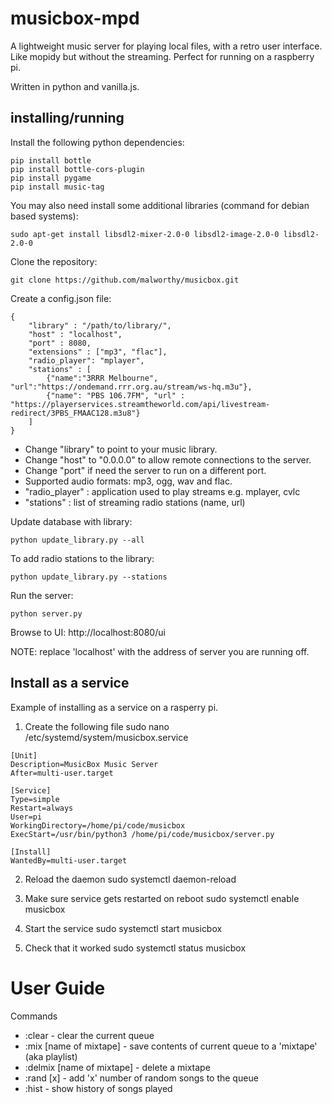 # musicbox-mpd

A lightweight music server for playing local files, with a retro user interface. Like mopidy but without the streaming. Perfect for running on a raspberry pi.

Written in python and vanilla.js.

## installing/running

Install the following python dependencies:

```
pip install bottle
pip install bottle-cors-plugin
pip install pygame
pip install music-tag
```

You may also need install some additional libraries (command for debian based systems):

```
sudo apt-get install libsdl2-mixer-2.0-0 libsdl2-image-2.0-0 libsdl2-2.0-0
```

Clone the repository:

```
git clone https://github.com/malworthy/musicbox.git
```

Create a config.json file:

```
{
    "library" : "/path/to/library/",
    "host" : "localhost",
    "port" : 8080,
    "extensions" : ["mp3", "flac"],
    "radio_player": "mplayer",
    "stations" : [
        {"name":"3RRR Melbourne", "url":"https://ondemand.rrr.org.au/stream/ws-hq.m3u"},
        {"name": "PBS 106.7FM", "url" : "https://playerservices.streamtheworld.com/api/livestream-redirect/3PBS_FMAAC128.m3u8"}
    ]
}
```

- Change "library" to point to your music library.
- Change "host" to "0.0.0.0" to allow remote connections to the server.
- Change "port" if need the server to run on a different port.
- Supported audio formats: mp3, ogg, wav and flac.
- "radio_player" : application used to play streams e.g. mplayer, cvlc
- "stations" : list of streaming radio stations (name, url)

Update database with library:

```
python update_library.py --all
```

To add radio stations to the library:

```
python update_library.py --stations
```

Run the server:

```
python server.py
```

Browse to UI:
http://localhost:8080/ui

NOTE: replace 'localhost' with the address of server you are running off.

## Install as a service

Example of installing as a service on a rasperry pi.

1. Create the following file
   sudo nano /etc/systemd/system/musicbox.service

```
[Unit]
Description=MusicBox Music Server
After=multi-user.target

[Service]
Type=simple
Restart=always
User=pi
WorkingDirectory=/home/pi/code/musicbox
ExecStart=/usr/bin/python3 /home/pi/code/musicbox/server.py

[Install]
WantedBy=multi-user.target
```

2. Reload the daemon
   sudo systemctl daemon-reload

3. Make sure service gets restarted on reboot
   sudo systemctl enable musicbox

4. Start the service
   sudo systemctl start musicbox

5. Check that it worked
   sudo systemctl status musicbox

# User Guide

Commands

- :clear - clear the current queue
- :mix [name of mixtape] - save contents of current queue to a 'mixtape' (aka playlist)
- :delmix [name of mixtape] - delete a mixtape
- :rand [x] - add 'x' number of random songs to the queue
- :hist - show history of songs played
